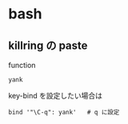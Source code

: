 
# bash


## killring の paste

function

```
yank
```

key-bind を設定したい場合は

```
bind '"\C-q": yank'   # q に設定
```


